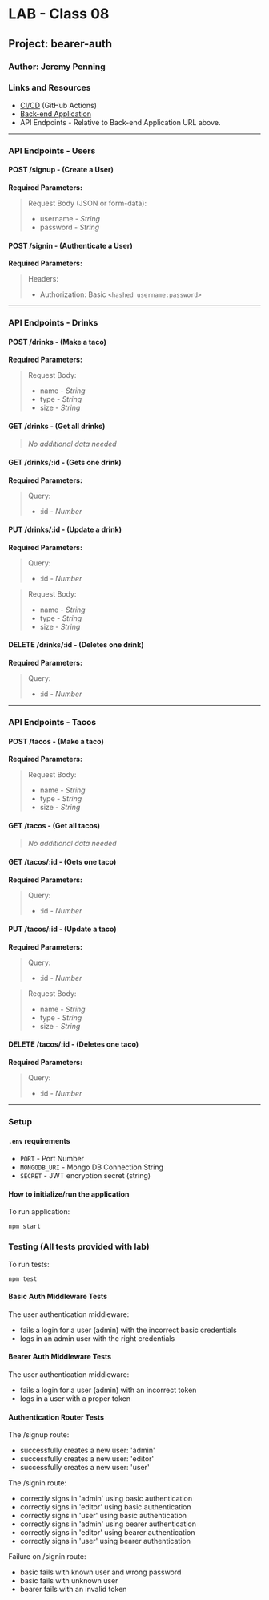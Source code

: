 # LAB - Class 08

## Project: bearer-auth

### Author: Jeremy Penning

### Links and Resources

- [CI/CD](https://github.com/jeremyp-401-advanced-javascript/bearer-auth/actions) (GitHub Actions)
- [Back-end Application](https://jeremyp-bearer-auth.herokuapp.com/)
- API Endpoints - Relative to Back-end Application URL above.

---

### API Endpoints - Users

#### **POST /signup** - (Create a User)

**Required Parameters:**

>Request Body (JSON or form-data):
>- username - _String_
>- password - _String_ 

#### **POST /signin** - (Authenticate a User)

**Required Parameters:**

>Headers:
>- Authorization: Basic `<hashed username:password>`

---

### API Endpoints - Drinks

#### **POST /drinks** - (Make a taco)

**Required Parameters:**

>Request Body:
>- name - _String_
>- type - _String_  
>- size - _String_  

#### **GET /drinks** - (Get all drinks)

>_No additional data needed_

#### **GET /drinks/:id** - (Gets one drink)

**Required Parameters:**

>Query:  
>- :id - _Number_  

#### **PUT /drinks/:id** - (Update a drink)

**Required Parameters:**

>Query:  
>- :id - _Number_

>Request Body:  
>- name - _String_  
>- type - _String_  
>- size - _String_  

#### **DELETE /drinks/:id** - (Deletes one drink)

**Required Parameters:**

>Query:  
>- :id - _Number_  

---

### API Endpoints - Tacos

#### **POST /tacos** - (Make a taco)

**Required Parameters:**

>Request Body:
>- name - _String_  
>- type - _String_  
>- size - _String_  

#### **GET /tacos** - (Get all tacos)

>_No additional data needed_

#### **GET /tacos/:id** - (Gets one taco)

**Required Parameters:**

>Query:  
>- :id - _Number_  

#### **PUT /tacos/:id** - (Update a taco)

**Required Parameters:**

>Query:  
>- :id - _Number_

>Request Body:  
>- name - _String_  
>- type - _String_  
>- size - _String_  

#### **DELETE /tacos/:id** - (Deletes one taco)

**Required Parameters:**

>Query:  
>- :id - _Number_  

---

### Setup

#### `.env` requirements

- `PORT` - Port Number
- `MONGODB_URI` - Mongo DB Connection String
- `SECRET` - JWT encryption secret (string)

#### How to initialize/run the application

To run application:

`npm start`

### Testing (All tests provided with lab)

To run tests:

`npm test`

#### Basic Auth Middleware Tests

The user authentication middleware:
- fails a login for a user (admin) with the incorrect basic credentials
- logs in an admin user with the right credentials

#### Bearer Auth Middleware Tests
The user authentication middleware:
- fails a login for a user (admin) with an incorrect token
- logs in a user with a proper token

#### Authentication Router Tests

The /signup route:
- successfully creates a new user: 'admin'
- successfully creates a new user: 'editor'
- successfully creates a new user: 'user'

The /signin route:
- correctly signs in 'admin' using basic authentication
- correctly signs in 'editor' using basic authentication
- correctly signs in 'user' using basic authentication
- correctly signs in 'admin' using bearer authentication
- correctly signs in 'editor' using bearer authentication
- correctly signs in 'user' using bearer authentication

Failure on /signin route:
- basic fails with known user and wrong password
- basic fails with unknown user
- bearer fails with an invalid token
